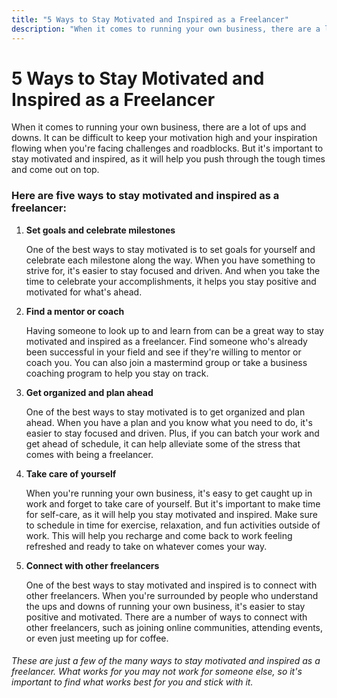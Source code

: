 ```yaml
---
title: "5 Ways to Stay Motivated and Inspired as a Freelancer"
description: "When it comes to running your own business, there are a lot of ups and downs. It can be difficult to keep your motivation high and your inspiration flowing when you're facing challenges and roadblocks. But it's important to stay motivated and inspired, as it will help you push through the tough times and come out on top."
---
```


# 5 Ways to Stay Motivated and Inspired as a Freelancer

When it comes to running your own business, there are a lot of ups and downs. It can be difficult to keep your motivation high and your inspiration flowing when you're facing challenges and roadblocks. But it's important to stay motivated and inspired, as it will help you push through the tough times and come out on top.

### Here are five ways to stay motivated and inspired as a freelancer:

1. **Set goals and celebrate milestones**

   One of the best ways to stay motivated is to set goals for yourself and celebrate each milestone along the way. When you have something to strive for, it's easier to stay focused and driven. And when you take the time to celebrate your accomplishments, it helps you stay positive and motivated for what's ahead.

2. **Find a mentor or coach**

   Having someone to look up to and learn from can be a great way to stay motivated and inspired as a freelancer. Find someone who's already been successful in your field and see if they're willing to mentor or coach you. You can also join a mastermind group or take a business coaching program to help you stay on track.

3. **Get organized and plan ahead**

   One of the best ways to stay motivated is to get organized and plan ahead. When you have a plan and you know what you need to do, it's easier to stay focused and driven. Plus, if you can batch your work and get ahead of schedule, it can help alleviate some of the stress that comes with being a freelancer.

4. **Take care of yourself**

   When you're running your own business, it's easy to get caught up in work and forget to take care of yourself. But it's important to make time for self-care, as it will help you stay motivated and inspired. Make sure to schedule in time for exercise, relaxation, and fun activities outside of work. This will help you recharge and come back to work feeling refreshed and ready to take on whatever comes your way.

5. **Connect with other freelancers**

   One of the best ways to stay motivated and inspired is to connect with other freelancers. When you're surrounded by people who understand the ups and downs of running your own business, it's easier to stay positive and motivated. There are a number of ways to connect with other freelancers, such as joining online communities, attending events, or even just meeting up for coffee.

###### These are just a few of the many ways to stay motivated and inspired as a freelancer. What works for you may not work for someone else, so it's important to find what works best for you and stick with it.
